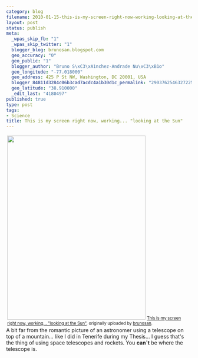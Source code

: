 ```yaml
--- 
category: blog
filename: 2010-01-15-this-is-my-screen-right-now-working-looking-at-the-sun.md
layout: post
status: publish
meta: 
  _wpas_skip_fb: "1"
  _wpas_skip_twitter: "1"
  blogger_blog: brunosan.blogspot.com
  geo_accuracy: "0"
  geo_public: "1"
  blogger_author: "Bruno S\xC3\xA1nchez-Andrade Nu\xC3\xB1o"
  geo_longitude: "-77.018000"
  geo_address: 425 P St NW, Washington, DC 20001, USA
  blogger_84811d3284c06b3cad7acdc4a1b30d1c_permalink: "2903762546327225907"
  geo_latitude: "38.910000"
  _edit_last: "4180497"
published: true
type: post
tags: 
- Science
title: This is my screen right now, working... "looking at the Sun"
---
```

<div style="text-align:left;padding:3px;"><a title="photo sharing" href="http://www.flickr.com/photos/nasonurb/4274416019/"><img class="aligncenter" src="http://farm5.static.flickr.com/4057/4274416019_bb08e84c0b.jpg" alt="" width="375" height="500" /></a>
<span style="font-size:.8em;margin-top:0;"><a href="http://www.flickr.com/photos/nasonurb/4274416019/">This is my screen right now, working... "looking at the Sun"</a>, originally uploaded by <a href="http://www.flickr.com/people/nasonurb/">brunosan</a>.</span></div>
A bit far from the romantic picture of an astronomer using a telescope on top of a mountain... like I did in Tenerife during my Thesis...
I guess that's the thing of using space telescopes and rockets. You <strong>can´t</strong> be where the telescope is.
